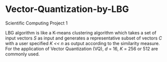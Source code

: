 # Vector-Quantization-by-LBG
Scientific Computing Project 1

LBG algorithm is like a K-means clustering algorithm which takes a set of input vectors *S* 
as input and generates a representative subset of vectors *C* with a user specified *K << n* as output according to the similarity measure. For the application of Vector Quantization (VQ), *d* = 16, *K* = 256 or 512 are commonly used.



